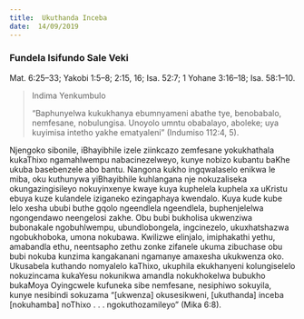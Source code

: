 ```yaml
---
title:  Ukuthanda Inceba
date:  14/09/2019
---
```


### Fundela Isifundo Sale Veki
Mat. 6:25–33; Yakobi 1:5–8; 2:15, 16; Isa. 52:7; 1 Yohane 3:16–18; Isa. 58:1–10.

> <p>Indima Yenkumbulo</p>
> “Baphunyelwa kukukhanya ebumnyameni abathe tye, benobabalo, nemfesane, nobulungisa. Unoyolo umntu obabalayo, aboleke; uya kuyimisa intetho yakhe ematyaleni” (Indumiso 112:4, 5).

Njengoko sibonile, iBhayibhile izele ziinkcazo zemfesane yokukhathala kukaThixo ngamahlwempu nabacinezelweyo, kunye nobizo kubantu baKhe ukuba basebenzele abo bantu. Nangona kukho ingqwalaselo enikwa le miba, oku kuthunywa yiBhayibhile kuhlangana nje nokuzaliseka okungazingisileyo nokuyinxenye kwaye kuya kuphelela kuphela xa uKristu ebuya kuze kulandele iziganeko ezingaphaya kwendalo.  Kuya kude kube lelo xesha ububi buthe gqolo ngeendlela ngeendlela, buphenjelelwa ngongendawo neengelosi zakhe. Obu bubi bukholisa ukwenziwa bubonakale ngobuhlwempu, ubundlobongela, ingcinezelo, ukuxhatshazwa ngobukhoboka, umona nokubawa. Kwilizwe elinjalo, imiphakathi yethu, amabandla ethu, neentsapho zethu zonke zifanele ukuma zibuchase obu bubi nokuba kunzima kangakanani ngamanye amaxesha ukukwenza oko. Ukusabela kuthando nomyalelo kaThixo, ukuphila ekukhanyeni kolungiselelo nokuzincama kukaYesu nokunikwa amandla nokukhokelwa bubukho bukaMoya Oyingcwele kufuneka sibe nemfesane, nesiphiwo sokuyila, kunye nesibindi sokuzama “[ukwenza] okusesikweni, [ukuthanda] inceba [nokuhamba] noThixo . . . ngokuthozamileyo” (Mika 6:8).